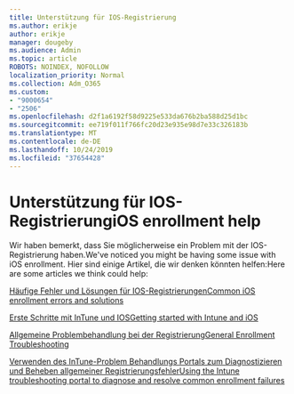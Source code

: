 ```yaml
---
title: Unterstützung für IOS-Registrierung
ms.author: erikje
author: erikje
manager: dougeby
ms.audience: Admin
ms.topic: article
ROBOTS: NOINDEX, NOFOLLOW
localization_priority: Normal
ms.collection: Adm_O365
ms.custom:
- "9000654"
- "2506"
ms.openlocfilehash: d2f1a6192f58d9225e533da676b2ba588d25d1bc
ms.sourcegitcommit: ee719f011f766fc20d23e935e98d7e33c326183b
ms.translationtype: MT
ms.contentlocale: de-DE
ms.lasthandoff: 10/24/2019
ms.locfileid: "37654428"
---
```

# <a name="ios-enrollment-help"></a><span data-ttu-id="8e4c9-102">Unterstützung für IOS-Registrierung</span><span class="sxs-lookup"><span data-stu-id="8e4c9-102">iOS enrollment help</span></span>

<span data-ttu-id="8e4c9-103">Wir haben bemerkt, dass Sie möglicherweise ein Problem mit der IOS-Registrierung haben.</span><span class="sxs-lookup"><span data-stu-id="8e4c9-103">We've noticed you might be having some issue with iOS enrollment.</span></span> <span data-ttu-id="8e4c9-104">Hier sind einige Artikel, die wir denken könnten helfen:</span><span class="sxs-lookup"><span data-stu-id="8e4c9-104">Here are some articles we think could help:</span></span> 

[<span data-ttu-id="8e4c9-105">Häufige Fehler und Lösungen für IOS-Registrierungen</span><span class="sxs-lookup"><span data-stu-id="8e4c9-105">Common iOS enrollment errors and solutions</span></span>](https://support.microsoft.com/help/4039809/troubleshooting-ios-device-enrollment-in-intune)

[<span data-ttu-id="8e4c9-106">Erste Schritte mit InTune und IOS</span><span class="sxs-lookup"><span data-stu-id="8e4c9-106">Getting started with Intune and iOS</span></span>](https://docs.microsoft.com/intune/enrollment/ios-enroll)

[<span data-ttu-id="8e4c9-107">Allgemeine Problembehandlung bei der Registrierung</span><span class="sxs-lookup"><span data-stu-id="8e4c9-107">General Enrollment Troubleshooting</span></span>](https://docs.microsoft.com/intune/enrollment/troubleshoot-device-enrollment-in-intune)

[<span data-ttu-id="8e4c9-108">Verwenden des InTune-Problem Behandlungs Portals zum Diagnostizieren und Beheben allgemeiner Registrierungsfehler</span><span class="sxs-lookup"><span data-stu-id="8e4c9-108">Using the Intune troubleshooting portal to diagnose and resolve common enrollment failures</span></span>](https://docs.microsoft.com/intune/help-desk-operators)